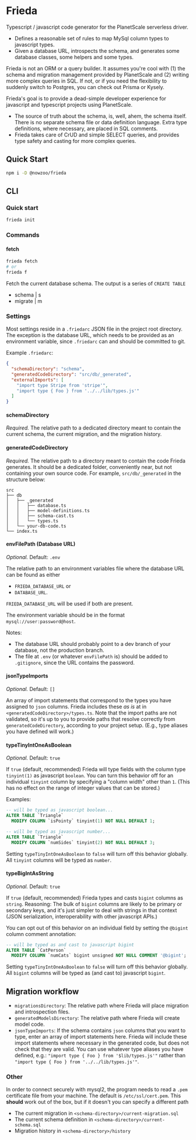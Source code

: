 # Frieda

Typescript / javascript code generator for the PlanetScale serverless driver.

- Defines a reasonable set of rules to map MySql column types to javascript types.
- Given a database URL, introspects the schema, and generates some database classes, some helpers and some types.

Frieda is not an ORM or a query builder. It assumes you're cool with (1) the schema and migration management provided by PlanetScale and (2) writing more complex queries in SQL. If not, or if you need the flexibility to suddenly switch to Postgres, you can check out Prisma or Kysely.

Frieda's goal is to provide a dead-simple developer experience for javascript and typescript projects using PlanetScale.

- The source of truth about the schema, is, well, ahem, the schema itself. There is no separate schema file or data definition language. Extra type definitions, where necessary, are placed in SQL comments.
- Frieda takes care of CrUD and simple SELECT queries, and provides type safety and casting for more complex queries.

## Quick Start

```bash
npm i -D @nowzoo/frieda

```

## CLI

### Quick start

```bash
frieda init
```

### Commands

#### fetch

```bash
frieda fetch
# or
frieda f
```

Fetch the current database schema. The output is a series of `CREATE TABLE`

- schema | s
- migrate | m

### Settings

Most settings reside in a `.friedarc` JSON file in the project root directory. The exception is the database URL, which needs to be provided as an environment variable, since `.friedarc` can and should be committed to git.

Example `.friedarc`:

```json
{
  "schemaDirectory": "schema",
  "generatedCodeDirectory": "src/db/_generated",
  "externalImports": [
    "import type Stripe from 'stripe'",
    "import type { Foo } from '../../lib/types.js'"
  ]
}
```

#### schemaDirectory

_Required._ The relative path to a dedicated directory meant to contain the current schema, the current migration, and the migration history.

#### generatedCodeDirectory

_Required._ The relative path to a directory meant to contain the code Frieda generates. It should be a dedicated folder, conveniently near, but not containing your own source code. For example, `src/db/_generated` in the structure below:

```
src
├── db
│   ├── _generated
│   │   ├── database.ts
│   │   ├── model-definitions.ts
│   │   ├── schema-cast.ts
│   │   └── types.ts
│   └── your-db-code.ts
└── index.ts
```

#### envFilePath (Database URL)

_Optional._ Default: `.env`

The relative path to an environment variables file where the database URL can be found as either

- `FRIEDA_DATABASE_URL` or
- `DATABASE_URL`.

`FRIEDA_DATABASE_URL` will be used if both are present.

The environment variable should be in the format `mysql://user:password@host`.

Notes:

- The database URL should probably point to a dev branch of your database, not the production branch.
- The file at `.env` (or whatever `envFilePath` is) should be added to `.gitignore`, since the URL contains the password.

#### jsonTypeImports

_Optional._ Default: `[]`

An array of import statements that correspond to the types you have assigned to `json` columns. Frieda includes these _as is_ at in `<generatedCodeDirectory>/types.ts`. Note that the import paths are not validated, so it's up to you to provide paths that resolve correctly from `generatedCodeDirectory`, according to your project setup. (E.g., type aliases you have defined will work.)

#### typeTinyIntOneAsBoolean

_Optional._ Default: `true`

If `true` (default, recommended) Frieda will type fields with the column type `tinyint(1)` as javascript `boolean`. You can turn this behavior off for an individual `tinyint` column by specifying a "column width" other than `1`. (This has no effect on the range of integer values that can be stored.)

Examples:

```sql
-- will be typed as javascript boolean...
ALTER TABLE `Triangle`
  MODIFY COLUMN `isPointy` tinyint(1) NOT NULL DEFAULT 1;

-- will be typed as javascript number...
ALTER TABLE `Triangle`
  MODIFY COLUMN `numSides` tinyint(2) NOT NULL DEFAULT 3;
```

Setting `typeTinyIntOneAsBoolean` to `false` will turn off this behavior globally. All `tinyint` columns will be typed as `number`.

#### typeBigIntAsString

_Optional._ Default: `true`

If `true` (default, recommended) Frieda types and casts `bigint` columns as `string`. Reasoning: The bulk of `bigint` columns are likely to be primary or secondary keys, and it's just simpler to deal with strings in that context (JSON serialization, interoperability with other javascript APIs.)

You can opt out of this behavior on an individual field by setting the `@bigint` column comment annotation:

```sql
-- will be typed as and cast to javascript bigint
ALTER TABLE `CatPerson`
  MODIFY COLUMN `numCats` bigint unsigned NOT NULL COMMENT '@bigint';
```

Setting `typeTinyIntOneAsBoolean` to `false` will turn off this behavior globally. All `bigint` columns will be typed as (and cast to) javascript `bigint`.

## Migration workflow

- `migrationsDirectory`: The relative path where Frieda will place migration and introspection files.
- `generatedModelsDirectory`: The relative path where Frieda will create model code.
- `jsonTypeImports`: If the schema contains `json` columns that you want to type, enter an array of import statements here. Frieda will include these import statements where necessary in the generated code, but does not check that they are valid. You can use whatever type aliases you have defined, e.g.: `"import type { Foo } from '$lib/types.js'"` rather than `"import type { Foo } from '../../lib/types.js'"`.

### Other

In order to connect securely with mysql2, the program needs to read a `.pem` certificate file from your machine.
The default is `/etc/ssl/cert.pem`. This **should** work out of the box, but if it doesn't you can specify a different path

- The current migration in `<schema-directory>/current-migration.sql`
- The current schema definition in `<schema-directory>/current-schema.sql`
- Migration history in `<schema-directory>/history`
